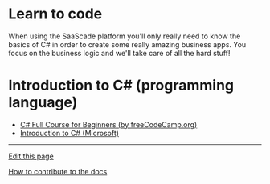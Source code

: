 # Learn to code
When using the SaaScade platform you'll only really need to know the basics of C# in order to create some really amazing business apps.
You focus on the business logic and we'll take care of all the hard stuff!

# Introduction to C# (programming language)
- [C# Full Course for Beginners (by freeCodeCamp.org)](https://www.youtube.com/watch?v=GhQdlIFylQ8)
- [Introduction to C# (Microsoft)](https://learn.microsoft.com/en-us/dotnet/csharp/tour-of-csharp/tutorials/)

---
[Edit this page](https://github.com/saascade/platform.saascade.com/edit/main/Hub/ExternalResources/README.md)

[How to contribute to the docs](../../General/HowToContribute/README.md)
